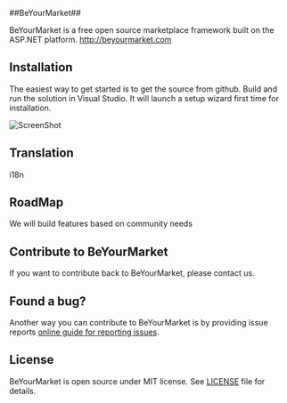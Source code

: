 ##BeYourMarket##

BeYourMarket is a free open source marketplace framework built on the ASP.NET platform.
http://beyourmarket.com

## Installation ##

The easiest way to get started is to get the source from github. Build and run the solution in Visual Studio. It will launch a setup wizard first time for installation.

![ScreenShot](http://beyourmarket.com/images/github/install3.png)

## Translation ##
i18n

## RoadMap ##

We will build features based on community needs

## Contribute to BeYourMarket ##

If you want to contribute back to BeYourMarket, please contact us.

## Found a bug? ##

Another way you can contribute to BeYourMarket is by providing issue reports [online guide for reporting issues](https://beyourmarket.helprace.com/).

## License ##

BeYourMarket is open source under MIT license. See [LICENSE](LICENSE) file for details.
